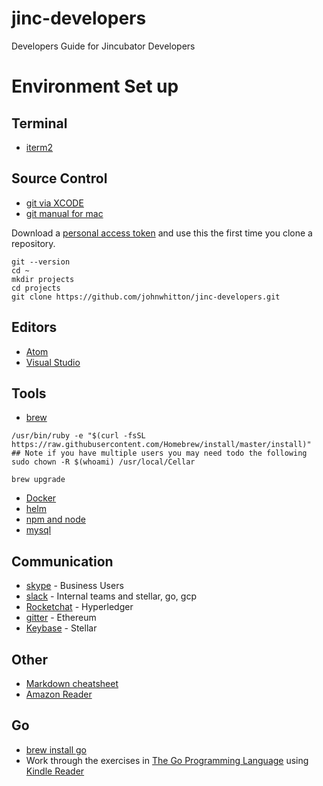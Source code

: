 # jinc-developers
Developers Guide for Jincubator Developers

# Environment Set up
## Terminal
-  [iterm2](https://code.visualstudio.com/docs?start=true)

## Source Control
- [git via XCODE](https://git-scm.com/book/en/v2/Getting-Started-Installing-Git)
- [git manual for mac](https://git-scm.com/download/mac)

Download a [personal access token](https://github.com/settings/tokens) and use this the first time you clone a repository.
```
git --version
cd ~
mkdir projects
cd projects
git clone https://github.com/johnwhitton/jinc-developers.git
```


## Editors

- [Atom](https://atom.io/)
- [Visual Studio](https://code.visualstudio.com/docs?start=true)

## Tools
- [brew](https://brew.sh/)
```
/usr/bin/ruby -e "$(curl -fsSL https://raw.githubusercontent.com/Homebrew/install/master/install)"
## Note if you have multiple users you may need todo the following
sudo chown -R $(whoami) /usr/local/Cellar

brew upgrade

```

- [Docker](https://docs.docker.com/docker-for-mac/install/)
- [helm](https://github.com/kubernetes/helm)
- [npm and node](https://www.npmjs.com/get-npm)
- [mysql](https://gist.github.com/nrollr/3f57fc15ded7dddddcc4e82fe137b58e)

## Communication
- [skype](https://www.skype.com/en/get-skype/skype-for-mac/) - Business Users
- [slack](https://slack.com/downloads/osx) - Internal teams and stellar, go, gcp
- [Rocketchat](https://rocket.chat/download) - Hyperledger
- [gitter](https://gitter.im/apps) - Ethereum
- [Keybase](https://keybase.io/download) - Stellar


## Other
- [Markdown cheatsheet](https://github.com/adam-p/markdown-here/wiki/Markdown-Cheatsheet)
- [Amazon Reader](https://read.amazon.com/)

## Go
- [brew install go](http://brewformulas.org/Go)
- Work through the exercises in [The Go Programming Language](https://www.amazon.com/Programming-Language-Addison-Wesley-Professional-Computing-ebook/dp/B0184N7WWS/ref=mt_kindle?_encoding=UTF8&me=) using [Kindle Reader](https://read.amazon.com/)




